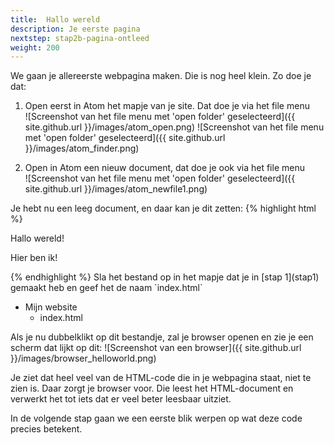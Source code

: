 ```yaml
---
title:  Hallo wereld
description: Je eerste pagina
nextstep: stap2b-pagina-ontleed
weight: 200
---
```

We gaan je allereerste webpagina maken. Die is nog heel klein. Zo doe je dat:

1. Open eerst in Atom het mapje van je site. Dat doe je via het file menu    
![Screenshot van het file menu met 'open folder' geselecteerd]({{ site.github.url }}/images/atom_open.png)
![Screenshot van het file menu met 'open folder' geselecteerd]({{ site.github.url }}/images/atom_finder.png)

1. Open in Atom een nieuw document, dat doe je ook via het file menu    
![Screenshot van het file menu met 'open folder' geselecteerd]({{ site.github.url }}/images/atom_newfile1.png)

Je hebt nu een leeg document, en daar kan je dit zetten:
{% highlight html %}<!doctype html>
<html>
    <head>
    <title>Mijn allereerste webpagina</title>
    </head>
    <body>
        <p>Hallo wereld!</p>
        <p>Hier ben ik!</p>
    </body>
</html>{% endhighlight %}
Sla het bestand op in het mapje dat je in [stap 1](stap1) gemaakt heb en geef het de naam `index.html`

<ul class="folderlist">
    <li class="folder">Mijn website
        <ul>
            <li class="file selected">index.html</li>
        </ul>
    </li>
</ul>

Als je nu dubbelklikt op dit bestandje, zal je browser openen en zie je een scherm dat lijkt op dit:
![Screenshot van een browser]({{ site.github.url }}/images/browser_helloworld.png)

Je ziet dat heel veel van de HTML-code die in je webpagina staat, niet te zien is. Daar zorgt je browser voor. Die leest het HTML-document en verwerkt het tot iets dat er veel beter leesbaar uitziet.

In de volgende stap gaan we een eerste blik werpen op wat deze code precies betekent.
